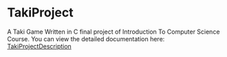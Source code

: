 # TakiProject
A Taki Game Written in C final project of Introduction To Computer Science Course.
You can view the detailed documentation here:
[TakiProjectDescription](takiProjectDescription.pdf)

